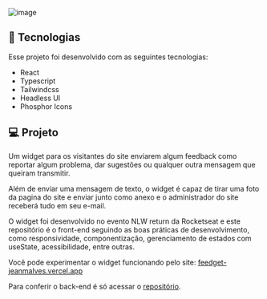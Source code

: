 ![image](https://user-images.githubusercontent.com/2343666/167526322-c1ff5dd5-5e6f-42a5-8fac-4464db7e1aae.png)


## 🚀 Tecnologias

Esse projeto foi desenvolvido com as seguintes tecnologias:

- React
- Typescript
- Tailwindcss
- Headless UI
- Phosphor Icons


## 💻 Projeto

Um widget para os visitantes do site enviarem algum feedback como reportar algum problema, dar sugestões ou qualquer outra mensagem que queiram transmitir.

Além de enviar uma mensagem de texto, o widget é capaz de tirar uma foto da pagina do site e enviar junto como anexo e o administrador do site receberá tudo em seu e-mail.


O widget foi desenvolvido no evento NLW return da Rocketseat e este repositório é o front-end seguindo as boas práticas de desenvolvimento, como responsividade, componentização, gerenciamento de estados com useState, acessibilidade, entre outras.

Você pode experimentar o widget funcionando pelo site:
[feedget-jeanmalves.vercel.app](https://feedget-jeanmalves.vercel.app)

Para conferir o back-end é só acessar o [repositório](https://github.com/jeanmalves/feedget-backend-nodejs).

